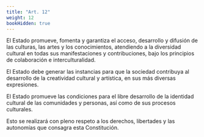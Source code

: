 ```yaml
---
title: "Art. 12"
weight: 12
bookHidden: true
---
```

El Estado promueve, fomenta y garantiza el acceso, desarrollo y difusión de las culturas, las artes y los conocimientos, atendiendo a la diversidad cultural en todas sus manifestaciones y contribuciones, bajo los principios de colaboración e interculturalidad.
 
El Estado debe generar las instancias para que la sociedad contribuya al desarrollo de la creatividad cultural y artística, en sus más diversas expresiones.
 
El Estado promueve las condiciones para el libre desarrollo de la identidad cultural de las comunidades y personas, así como de sus procesos culturales.
 
Esto se realizará con pleno respeto a los derechos, libertades y las autonomías que consagra esta Constitución.